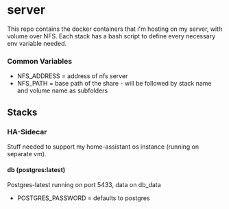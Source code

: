 # server
This repo contains the docker containers that i'm hosting on my server, with volume over NFS. Each stack has a bash script to define every necessary env variable needed.

### Common Variables
- NFS_ADDRESS = address of nfs server
- NFS_PATH = base path of the share - will be followed by stack name and volume name as subfolders

## Stacks
### HA-Sidecar
Stuff needed to support my home-assistant os instance (running on separate vm).

#### db (postgres:latest)
Postgres-latest running on port 5433, data on db_data

- POSTGRES_PASSWORD = defaults to postgres